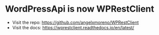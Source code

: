 # WordPressApi is now WPRestClient

- Visit the repo: https://github.com/angelxmoreno/WPRestClient
- Visit the docs: https://wprestclient.readthedocs.io/en/latest/
